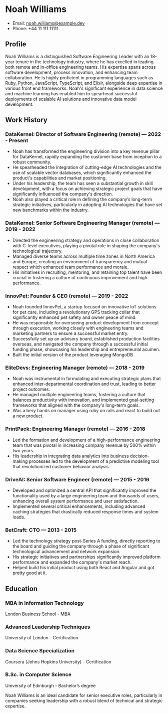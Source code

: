 
# Noah Williams
- Email: noah.williams@example.dev
- Phone: +44 11 111 11111

## Profile
Noah Williams is a distinguished Software Engineering Leader with an 18-year tenure in the technology industry, where he has excelled in leading both remote and in-office engineering teams. His expertise spans across software development, process innovation, and enhancing team collaboration. He is highly proficient in programming languages such as Ruby, Python, JavaScript, TypeScript, and Elixir, alongside deep expertise in various front end frameworks. Noah's significant experience in data science and machine learning has enabled him to spearhead successful deployments of scalable AI solutions and innovative data model development.

## Work History

### DataKernel: Director of Software Engineering (remote) — 2022 - Present
- Noah has transformed the engineering division into a key revenue pillar for DataKernel, rapidly expanding the customer base from inception to a robust community.
- He spearheaded the integration of cutting-edge AI technologies and the use of scalable vector databases, which significantly enhanced the product's capabilities and market positioning.
- Under his leadership, the team has seen a substantial growth in skill development, with a focus on achieving strategic project goals that have significantly influenced the company's direction.
- Noah also played a critical role in defining the company’s long-term strategic initiatives, particularly in adopting AI technologies that have set new benchmarks within the industry.

### DataKernel: Senior Software Engineering Manager (remote) — 2019 - 2022
- Directed the engineering strategy and operations in close collaboration with C-level executives, playing a pivotal role in shaping the company's technological trajectory.
- Managed diverse teams across multiple time zones in North America and Europe, creating an environment of transparency and mutual respect which enhanced team performance and morale.
- His initiatives in recruiting, mentoring, and retaining top talent have been crucial in fostering a culture of continuous improvement and high performance.

### InnovPet: Founder & CEO (remote) — 2019 - 2022
- Noah founded InnovPet, a startup focused on innovative IoT solutions for pet care, including a revolutionary GPS tracking collar that significantly enhanced pet safety and owner peace of mind.
- He was responsible for overseeing product development from concept through execution, working closely with engineering teams and marketing partners to ensure a successful market entry.
- Successfully set up an advisory board, established production facilities overseas, and navigated the company through a successful initial funding phase, showcasing his leadership and entrepreneurial acumen.
- Built the initial version of the product leveraging MongoDB

### EliteDevs: Engineering Manager (remote) — 2018 - 2019
- Noah was instrumental in formulating and executing strategic plans that enhanced inter-departmental coordination and trust, leading to better project outcomes.
- He managed multiple engineering teams, fostering a culture that balances productivity with innovation, and implemented goal-setting frameworks that aligned with the company's long-term goals.
- Was a bery hands on manager using ruby on rails and react to build out a new product.

### PrintPack: Engineering Manager (remote) — 2016 - 2018
- Led the formation and development of a high-performance engineering team that was pivotal in increasing company revenue by 500% within two years.
- His leadership in integrating data analytics into business decision-making processes led to the development of a predictive modeling tool that revolutionized customer behavior analysis.

### DriveAI: Senior Software Engineer (remote) — 2015 - 2016
- Developed and optimized a central API that significantly improved the functionality used by a large engineering team and thousands of users, enhancing overall system performance and user satisfaction.
- Implemented several critical enhancements, including advanced caching strategies that drastically reduced response times and system loads.

### BetCraft: CTO — 2013 - 2015
- Led the technology strategy post-Series A funding, directly reporting to the board and guiding the company through a phase of significant technological advancement and network expansion.
- His strategic initiatives and partnerships significantly improved platform performance and expanded the company's market reach.
- Helped build his initial product using both React and Angular and got pretty good at it.

## Education

### MBA in Information Technology
London Business School - MBA

### Advanced Leadership Techniques
University of London - Certification

### Data Science Specialization
Coursera (Johns Hopkins University) - Certification

### B.Sc. in Computer Science
University of Edinburgh - Bachelor’s degree

Noah Williams is an ideal candidate for senior executive roles, particularly in companies seeking leadership with a robust blend of technical and strategic expertise.
